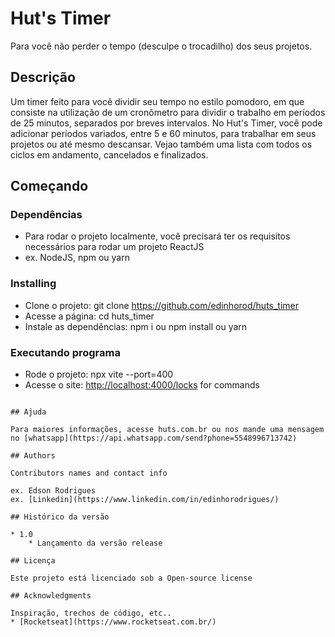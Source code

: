 # Hut's Timer

Para você não perder o tempo (desculpe o trocadilho) dos seus projetos.

## Descrição

Um timer feito para você dividir seu tempo no estilo pomodoro, em que consiste na utilização de um cronômetro para dividir o trabalho em períodos de 25 minutos, separados por breves intervalos. No Hut's Timer, você pode adicionar períodos variados, entre 5 e 60 minutos, para trabalhar em seus projetos ou até mesmo descansar. Vejao também uma lista com todos os ciclos em andamento, cancelados e finalizados.

## Começando

### Dependências

* Para rodar o projeto localmente, você precisará ter os requisitos necessários para rodar um projeto ReactJS
* ex. NodeJS, npm ou yarn

### Installing

* Clone o projeto: git clone <https://github.com/edinhorod/huts_timer>
* Acesse a página: cd huts_timer
* Instale as dependências: npm i ou npm install ou yarn

### Executando programa

* Rode o projeto: npx vite --port=400
* Acesse o site: <http://localhost:4000/locks> for commands

```

## Ajuda

Para maiores informações, acesse huts.com.br ou nos mande uma mensagem no [whatsapp](https://api.whatsapp.com/send?phone=5548996713742)

## Authors

Contributors names and contact info

ex. Edson Rodrigues  
ex. [Linkedin](https://www.linkedin.com/in/edinhorodrigues/)

## Histórico da versão

* 1.0
    * Lançamento da versão release

## Licença

Este projeto está licenciado sob a Open-source license

## Acknowledgments

Inspiração, trechos de código, etc..
* [Rocketseat](https://www.rocketseat.com.br/)
